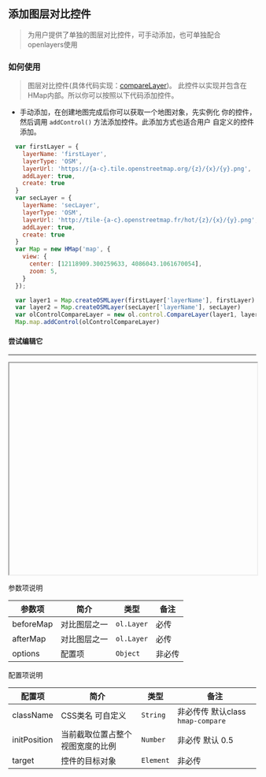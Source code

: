 ## 添加图层对比控件

> 为用户提供了单独的图层对比控件，可手动添加，也可单独配合openlayers使用

### 如何使用

> 图层对比控件(具体代码实现：[compareLayer](https://github.com/sakitam-fdd/ol-extent/blob/master/src/control/compareLayer.js))。
  此控件以实现并包含在HMap内部。所以你可以按照以下代码添加控件。

* 手动添加，在创建地图完成后你可以获取一个地图对象，先实例化
  你的控件，然后调用 ``addControl()`` 方法添加控件。此添加方式也适合用户
  自定义的控件添加。
  
```javascript
  var firstLayer = {
    layerName: 'firstLayer',
    layerType: 'OSM',
    layerUrl: 'https://{a-c}.tile.openstreetmap.org/{z}/{x}/{y}.png',
    addLayer: true,
    create: true
  }
  var secLayer = {
    layerName: 'secLayer',
    layerType: 'OSM',
    layerUrl: 'http://tile-{a-c}.openstreetmap.fr/hot/{z}/{x}/{y}.png',
    addLayer: true,
    create: true
  }
  var Map = new HMap('map', {
    view: {
      center: [12118909.300259633, 4086043.1061670054],
      zoom: 5,
    }
  });

  var layer1 = Map.createOSMLayer(firstLayer['layerName'], firstLayer)
  var layer2 = Map.createOSMLayer(secLayer['layerName'], secLayer)
  var olControlCompareLayer = new ol.control.CompareLayer(layer1, layer2)
  Map.map.addControl(olControlCompareLayer)
```

#### 尝试编辑它
---
<iframe width="100%" height="430"></iframe>  

参数项说明

| 参数项 | 简介 | 类型 | 备注 |
| --- | --- |--- | --- |
| beforeMap | 对比图层之一 | `ol.Layer` | 必传 |
| afterMap | 对比图层之一 | `ol.Layer` | 必传 |
| options | 配置项 | `Object` | 非必传 |


配置项说明

| 配置项 | 简介 | 类型 | 备注 |
| --- | --- |--- | --- |
| className | CSS类名 可自定义 | `String` | 非必传传 默认class ```hmap-compare``` |
| initPosition | 当前截取位置占整个视图宽度的比例 | `Number` | 非必传 默认 0.5 |
| target | 控件的目标对象 | `Element` | 非必传 |

